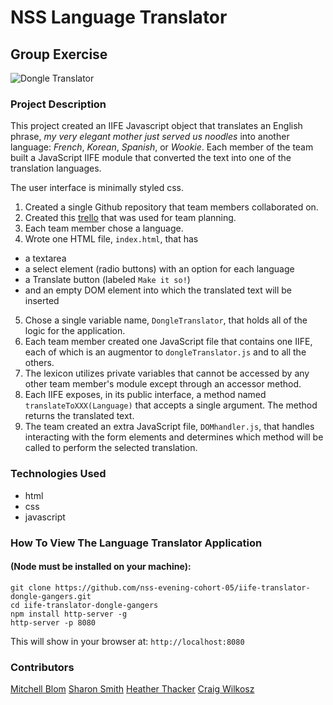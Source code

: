 # NSS Language Translator 
## Group Exercise
![Dongle Translator](https://raw.githubusercontent.com/nss-evening-cohort-05/iife-translator-dongle-gangers/master/screengrab.png "Dongle Translator")

### Project Description 
This project created an IIFE Javascript object that translates an English phrase, <em>my very elegant mother just served us noodles</em> into another language: <em>French</em>, <em>Korean</em>, <em>Spanish</em>, or <em>Wookie</em>. Each member of the team built a JavaScript IIFE module that converted the text into one of the translation languages.

The user interface is minimally styled css. 
<!-- ![Language Translator Screengrab](https ... ) -->

1. Created a single Github repository that team members collaborated on.
2. Created this [trello](https://trello.com/b/f5y8hPXe/translator) that was used for team planning.
3. Each team member chose a language.
4. Wrote one HTML file, `index.html`, that has 
- a textarea
- a select element (radio buttons) with an option for each language
- a Translate button (labeled `Make it so!`)
- and an empty DOM element into which the translated text will be inserted
5. Chose a single variable name, `DongleTranslator`, that holds all of the logic for the application. 
6. Each team member created one JavaScript file that contains one IIFE, each of which is an augmentor to `dongleTranslator.js` and to all the others. 
7. The lexicon utilizes private variables that cannot be accessed by any other team member's module except through an accessor method.
8. Each IIFE exposes, in its public interface, a method named `translateToXXX(Language)` that accepts a single argument. The method returns the translated text.
9. The team created an extra JavaScript file, `DOMhandler.js`, that handles interacting with the form elements and determines which method will be called to perform the selected translation.


### Technologies Used
- html
- css
- javascript


### How To View The Language Translator Application
#### (Node must be installed on your machine):
```
git clone https://github.com/nss-evening-cohort-05/iife-translator-dongle-gangers.git
cd iife-translator-dongle-gangers
npm install http-server -g
http-server -p 8080
```

This will show in your browser at: `http://localhost:8080`

### Contributors
[Mitchell Blom](https://github.com/mitchellblom)
[Sharon Smith](https://github.com/SMITHsharon)
[Heather Thacker](https://github.com/hhthacker)
[Craig Wilkosz](https://github.com/cwilkosz)


